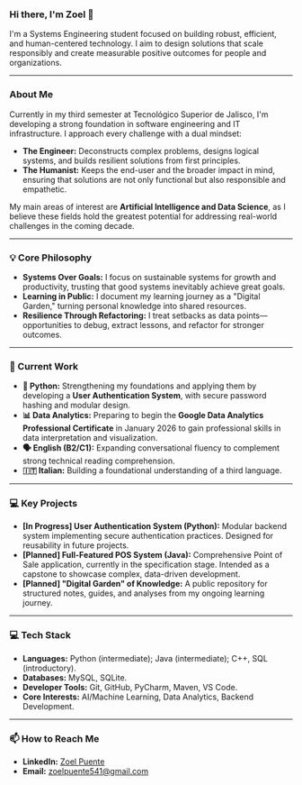### Hi there, I'm Zoel 👋

I'm a Systems Engineering student focused on building robust, efficient, and human-centered technology. I aim to design solutions that scale responsibly and create measurable positive outcomes for people and organizations.  

---

### About Me

Currently in my third semester at Tecnológico Superior de Jalisco, I'm developing a strong foundation in software engineering and IT infrastructure. I approach every challenge with a dual mindset:

* **The Engineer:** Deconstructs complex problems, designs logical systems, and builds resilient solutions from first principles.  
* **The Humanist:** Keeps the end-user and the broader impact in mind, ensuring that solutions are not only functional but also responsible and empathetic.  

My main areas of interest are **Artificial Intelligence and Data Science**, as I believe these fields hold the greatest potential for addressing real-world challenges in the coming decade.  

---

### 💡 Core Philosophy

* **Systems Over Goals:** I focus on sustainable systems for growth and productivity, trusting that good systems inevitably achieve great goals.  
* **Learning in Public:** I document my learning journey as a "Digital Garden," turning personal knowledge into shared resources.  
* **Resilience Through Refactoring:** I treat setbacks as data points—opportunities to debug, extract lessons, and refactor for stronger outcomes.  

---

### 🚀 Current Work

* **🐍 Python:** Strengthening my foundations and applying them by developing a **User Authentication System**, with secure password hashing and modular design.  
* **📊 Data Analytics:** Preparing to begin the **Google Data Analytics Professional Certificate** in January 2026 to gain professional skills in data interpretation and visualization.  
* **🗣️ English (B2/C1):** Expanding conversational fluency to complement strong technical reading comprehension.  
* **🇮🇹 Italian:** Building a foundational understanding of a third language.  

---

### 💻 Key Projects

* **[In Progress] User Authentication System (Python):** Modular backend system implementing secure authentication practices. Designed for reusability in future projects.  
* **[Planned] Full-Featured POS System (Java):** Comprehensive Point of Sale application, currently in the specification stage. Intended as a capstone to showcase complex, data-driven development.  
* **[Planned] "Digital Garden" of Knowledge:** A public repository for structured notes, guides, and analyses from my ongoing learning journey.  

---

### 💻 Tech Stack

* **Languages:** Python (intermediate); Java (intermediate); C++, SQL (introductory).  
* **Databases:** MySQL, SQLite.  
* **Developer Tools:** Git, GitHub, PyCharm, Maven, VS Code.  
* **Core Interests:** AI/Machine Learning, Data Analytics, Backend Development.  

---

### 📫 How to Reach Me

* **LinkedIn:** [Zoel Puente](https://www.linkedin.com/in/zoelpuente)  
* **Email:** zoelpuente541@gmail.com
